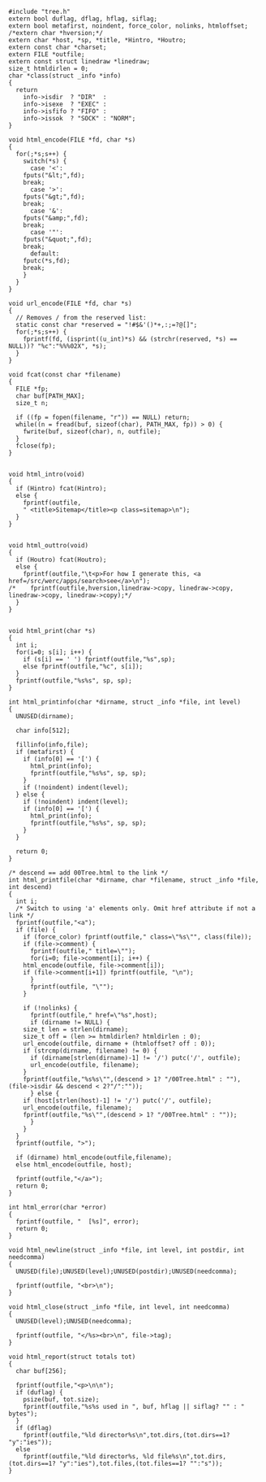     #include "tree.h"
    extern bool duflag, dflag, hflag, siflag;
    extern bool metafirst, noindent, force_color, nolinks, htmloffset;
    /*extern char *hversion;*/
    extern char *host, *sp, *title, *Hintro, *Houtro;
    extern const char *charset;
    extern FILE *outfile;
    extern const struct linedraw *linedraw;
    size_t htmldirlen = 0;
    char *class(struct _info *info)
    {
      return
        info->isdir  ? "DIR"  :
        info->isexe  ? "EXEC" :
        info->isfifo ? "FIFO" :
        info->issok  ? "SOCK" : "NORM";
    }

    void html_encode(FILE *fd, char *s)
    {
      for(;*s;s++) {
        switch(*s) {
          case '<':
        fputs("&lt;",fd);
        break;
          case '>':
        fputs("&gt;",fd);
        break;
          case '&':
        fputs("&amp;",fd);
        break;
          case '"':
        fputs("&quot;",fd);
        break;
          default:
        fputc(*s,fd);
        break;
        }
      }
    }

    void url_encode(FILE *fd, char *s)
    {
      // Removes / from the reserved list:
      static const char *reserved = "!#$&'()*+,:;=?@[]";
      for(;*s;s++) {
        fprintf(fd, (isprint((u_int)*s) && (strchr(reserved, *s) == NULL))? "%c":"%%%02X", *s);
      }
    }

    void fcat(const char *filename)
    {
      FILE *fp;
      char buf[PATH_MAX];
      size_t n;

      if ((fp = fopen(filename, "r")) == NULL) return;
      while((n = fread(buf, sizeof(char), PATH_MAX, fp)) > 0) {
        fwrite(buf, sizeof(char), n, outfile);
      }
      fclose(fp);
    }


    void html_intro(void)
    {
      if (Hintro) fcat(Hintro);
      else {
        fprintf(outfile,
        " <title>Sitemap</title><p class=sitemap>\n");
      }
    }


    void html_outtro(void)
    {
      if (Houtro) fcat(Houtro);
      else {
        fprintf(outfile,"\t<p>For how I generate this, <a href=/src/werc/apps/search>see</a>\n");
    /*    fprintf(outfile,hversion,linedraw->copy, linedraw->copy, linedraw->copy, linedraw->copy);*/
      }
    }


    void html_print(char *s)
    {
      int i;
      for(i=0; s[i]; i++) {
        if (s[i] == ' ') fprintf(outfile,"%s",sp);
        else fprintf(outfile,"%c", s[i]);
      }
      fprintf(outfile,"%s%s", sp, sp);
    }

    int html_printinfo(char *dirname, struct _info *file, int level)
    {
      UNUSED(dirname);

      char info[512];

      fillinfo(info,file);
      if (metafirst) {
        if (info[0] == '[') {
          html_print(info);
          fprintf(outfile,"%s%s", sp, sp);
        }
        if (!noindent) indent(level);
      } else {
        if (!noindent) indent(level);
        if (info[0] == '[') {
          html_print(info);
          fprintf(outfile,"%s%s", sp, sp);
        }
      }

      return 0;
    }

    /* descend == add 00Tree.html to the link */
    int html_printfile(char *dirname, char *filename, struct _info *file, int descend)
    {
      int i;
      /* Switch to using 'a' elements only. Omit href attribute if not a link */
      fprintf(outfile,"<a");
      if (file) {
        if (force_color) fprintf(outfile," class=\"%s\"", class(file));
        if (file->comment) {
          fprintf(outfile," title=\"");
          for(i=0; file->comment[i]; i++) {
        html_encode(outfile, file->comment[i]);
        if (file->comment[i+1]) fprintf(outfile, "\n");
          }
          fprintf(outfile, "\"");
        }

        if (!nolinks) {
          fprintf(outfile," href=\"%s",host);
          if (dirname != NULL) {
        size_t len = strlen(dirname);
        size_t off = (len >= htmldirlen? htmldirlen : 0);
        url_encode(outfile, dirname + (htmloffset? off : 0));
        if (strcmp(dirname, filename) != 0) {
          if (dirname[strlen(dirname)-1] != '/') putc('/', outfile);
          url_encode(outfile, filename);
        }
        fprintf(outfile,"%s%s\"",(descend > 1? "/00Tree.html" : ""), (file->isdir && descend < 2?"/":""));
          } else {
        if (host[strlen(host)-1] != '/') putc('/', outfile);
        url_encode(outfile, filename);
        fprintf(outfile,"%s\"",(descend > 1? "/00Tree.html" : ""));
          }
        }
      }
      fprintf(outfile, ">");

      if (dirname) html_encode(outfile,filename);
      else html_encode(outfile, host);

      fprintf(outfile,"</a>");
      return 0;
    }

    int html_error(char *error)
    {
      fprintf(outfile, "  [%s]", error);
      return 0;
    }

    void html_newline(struct _info *file, int level, int postdir, int needcomma)
    {
      UNUSED(file);UNUSED(level);UNUSED(postdir);UNUSED(needcomma);

      fprintf(outfile, "<br>\n");
    }

    void html_close(struct _info *file, int level, int needcomma)
    {
      UNUSED(level);UNUSED(needcomma);

      fprintf(outfile, "</%s><br>\n", file->tag);
    }

    void html_report(struct totals tot)
    {
      char buf[256];

      fprintf(outfile,"<p>\n\n");
      if (duflag) {
        psize(buf, tot.size);
        fprintf(outfile,"%s%s used in ", buf, hflag || siflag? "" : " bytes");
      }
      if (dflag)
        fprintf(outfile,"%ld director%s\n",tot.dirs,(tot.dirs==1? "y":"ies"));
      else
        fprintf(outfile,"%ld director%s, %ld file%s\n",tot.dirs,(tot.dirs==1? "y":"ies"),tot.files,(tot.files==1? "":"s"));
    }
